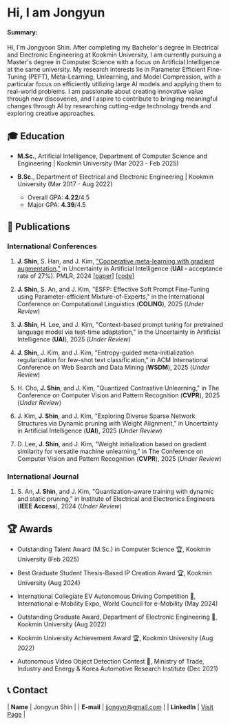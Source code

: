 # Hi, I am Jongyun 

#### Summary: 
Hi, I'm Jongyoon Shin. After completing my Bachelor's degree in Electrical and Electronic Engineering at Kookmin University, I am currently pursuing a Master's degree in Computer Science with a focus on Artificial Intelligence at the same university. My research interests lie in Parameter Efficient Fine-Tuning (PEFT), Meta-Learning, Unlearning, and Model Compression, with a particular focus on efficiently utilizing large AI models and applying them to real-world problems. I am passionate about creating innovative value through new discoveries, and I aspire to contribute to bringing meaningful changes through AI by researching cutting-edge technology trends and exploring creative approaches.
  
## 🎓 Education
* **M.Sc.**, Artificial Intelligence, Department of Computer Science and Engineering | Kookmin University (Mar 2023 - Feb 2025)

* **B.Sc.**, Department of Electrical and Electronic Engineering | Kookmin University (Mar 2017 - Aug 2022)
  * Overall GPA: **4.22**/4.5
  * Major GPA: **4.39**/4.5

## 📜 Publications
### International Conferences

1. **J. Shin**, S. Han, and J. Kim, ["Cooperative meta-learning with gradient augmentation,"](https://arxiv.org/abs/2406.04639) in Uncertainty in Artificial Intelligence (**UAI** - acceptance rate of 27%). PMLR, 2024 [[paper]](https://arxiv.org/abs/2406.04639) [[code]](https://github.com/JJongyn/CML)

2. **J. Shin**, S. An, and J. Kim, "ESFP: Effective Soft Prompt Fine-Tuning using Parameter-efficient Mixture-of-Experts," in the International Conference on Computational Linguistics (**COLING**), 2025 (_Under Review_)
 
3. **J. Shin**, H. Lee, and J. Kim, "Context-based prompt tuning for pretrained language model via test-time adaptation," in the Uncertainty in Artificial Intelligence (**UAI**), 2025 (_Under Review_)

4. **J. Shin**, J. Kim, and J. Kim, "Entropy-guided meta-initialization regularization for few-shot text classification," in ACM International Conference on Web Search and Data Mining (**WSDM**), 2025 (_Under Review_)

5. H. Cho, **J. Shin**, and J. Kim, "Quantized Contrastive Unlearning," in The Conference on Computer Vision and Pattern Recognition (**CVPR**), 2025 (_Under Review_)

6. J. Kim, **J. Shin**, and J. Kim, "Exploring Diverse Sparse Network Structures via Dynamic pruning with Weight Alignment," in Uncertainty in Artificial Intelligence (**UAI**), 2025 (_Under Review_)

7. D. Lee, **J. Shin**, and J. Kim, "Weight initialization based on gradient similarity for versatile machine unlearning," in The Conference on Computer Vision and Pattern Recognition (**CVPR**), 2025 (_Under Review_)

### International Journal
1. S. An, **J. Shin**, and J. Kim, "Quantization-aware training with dynamic and static pruning," in Institute of Electrical and Electronics Engineers (**IEEE Access**), 2024 (_Under Review_)

## 🏆 Awards
* Outstanding Talent Award (M.Sc.) in Computer Science 🏆, Kookmin University (Feb 2025)

* Best Graduate Student Thesis-Based IP Creation Award 🏆, Kookmin University (Aug 2024)

* International Collegiate EV Autonomous Driving Competition 🥇, International e-Mobility Expo, World Council for e-Mobility (May 2024)

* Outstanding Graduate Award, Department of Electronic Engineering 🥇, Kookmin University (Aug 2022)

* Kookmin University Achievement Award 🏆, Kookmin University (Aug 2022)

* Autonomous Video Object Detection Contest 🥇, Ministry of Trade, Industry and Energy & Korea Automotive Research Institute (Dec 2021)


## 📞 Contact

| **Name**   | Jongyun Shin | 
| **E-mail**   | <a href="mailto:jjongyn@gmail.com">jjongyn@gmail.com</a> | 
| **LinkedIn**   | <a href="https://www.linkedin.com/in/jjongyn/" target="_blank">Visit Page</a> | 
